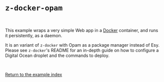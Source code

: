 # `z-docker-opam`

<br>

This example wraps a very simple Web app in a [Docker](https://www.docker.com/)
container, and runs it persistently, as a daemon.

It is an variant of `z-docker` with Opam as a package manager instead of Esy.
Please see `z-docker`'s README for an in-depth guide on how to configure a Digital Ocean droplet and the commands to deploy.

<br>

[Return to the example index](../#deploying)
